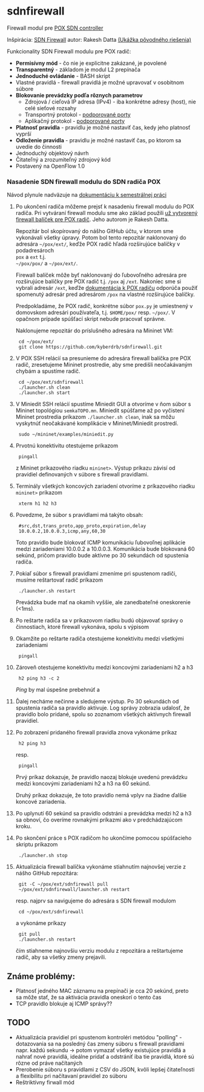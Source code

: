 # sdnfirewall

Firewall modul pre [POX SDN controller](https://github.com/noxrepo/pox)

Inšpirácia: [SDN Firewall](https://github.com/rakeshdatta/SDN_Firewall) autor: Rakesh Datta [(Ukážka pôvodného riešenia)](https://www.youtube.com/watch?v=ydD9Qal_ZQs)

Funkcionality SDN Firewall modulu pre POX radič:
* **Permisívny mód** - čo nie je explicitne zakázané, je povolené
* **Transparentný** - základom je modul L2 prepínača
* **Jednoduché ovládanie** - BASH skript
* Vlastné pravidlá - firewall pravidlá je možné upravovať v osobitnom súbore
* **Blokovanie prevádzky podľa rôznych parametrov**
    * Zdrojová / cieľová IP adresa (IPv4) - iba konkrétne adresy (host), nie celé sieťové rozsahy
    * Transportný protokol - [podporované porty](https://github.com/kyberdrb/sdnfirewall/blob/master/transproto.py)
    * Aplikačný protokol - [podporované porty](https://github.com/kyberdrb/sdnfirewall/blob/master/appproto.py)
* **Platnosť pravidla** - pravidlu je možné nastaviť čas, kedy jeho platnosť vyprší
* **Odloženie pravidla** - pravidlu je možné nastaviť čas, po ktorom sa uvedie do činnosti
* Jednoduchý objektový návrh
* Čitateľný a zrozumiteľný zdrojový kód
* Postavený na OpenFlow 1.0

### Nasadenie SDN firewall modulu do SDN radiča POX

Návod plynule nadväzuje na [dokumentáciu k semestrálnej práci](https://github.com/kyberdrb/FRI/tree/master/Ing/4.semester/Integracia_Sieti/semestralka)

1. Po ukončení radiča môžeme prejsť k nasadeniu firewall modulu do POX radiča. Pri vytváraní firewall modulu sme ako základ použili [už vytvorený firewall balíček pre POX radič](https://github.com/rakeshdatta/SDN_Firewall). Jeho autorom je Rakesh Datta.

    Repozitár bol skopírovaný do nášho GitHub účtu, v ktorom sme vykonávali všetky úpravy. Potom bol tento repozitár naklonovaný do adresára `~/pox/ext/`, keďže POX radič hľadá rozširujúce balíčky v podadresároch <br>`pox` a `ext` t.j. <br> `~/pox/pox/` a `~/pox/ext/`.

    Firewall balíček môže byť naklonovaný do ľubovoľného adresára pre rozširujúce balíčky pre POX radič t.j. `/pox` aj `/ext`. Nakoniec sme si vybrali adresár `/ext`, keďže [dokumentácia k POX radiču](https://github.com/att/pox/blob/master/pox/boot.py) odporúča použiť spomenutý adresár pred adresárom `/pox` na vlastné rozširujúce balíčky.

    Predpokladáme, že POX radič, konkrétne súbor `pox.py` je umiestnený v domovskom adresári používateľa, t.j. `$HOME/pox/` resp. `~/pox/`. V opačnom prípade spúšťací skript nebude pracovať správne.

    Naklonujeme repozitár do príslušného adresára na Mininet VM:

        cd ~/pox/ext/
        git clone https://github.com/kyberdrb/sdnfirewall.git

1. V POX SSH relácií sa presunieme do adresára firewall balíčka pre POX radič, zresetujeme Mininet prostredie, aby sme predišli neočakávaným chybám a spustíme radič.

        cd ~/pox/ext/sdnfirewall
        ./launcher.sh clean
        ./launcher.sh start
1. V Miniedit SSH relácií spustíme Miniedit GUI a otvoríme v ňom súbor s Mininet topológiou `semkaTOPO.mn`. Miniedit spúšťame až po vyčistení Mininet prostredia príkazom `./launcher.sh clean`, inak sa môžu vyskytnúť neočakávané komplikácie v Mininet/Miniedit prostredí.

        sudo ~/mininet/examples/miniedit.py

1. Prvotnú konektivitu otestujeme príkazom 

        pingall
    z Mininet príkazového riadku `mininet>`. Výstup príkazu závisí od pravidiel definovaných v súbore s firewall pravidlami.

1. Terminály všetkých koncových zariadení otvoríme z príkazového riadku `mininet>` príkazom

        xterm h1 h2 h3

1. Povedzme, že súbor s pravidlami má takýto obsah:

        #src,dst,trans_proto,app_proto,expiration,delay
        10.0.0.2,10.0.0.3,icmp,any,60,30

    Toto pravidlo bude blokovať ICMP komunikáciu ľubovoľnej aplikácie medzi zariadeniami 10.0.0.2 a 10.0.0.3. Komunikácia bude blokovaná 60 sekúnd, pričom pravidlo bude aktívne po 30 sekundách od spustenia radiča.

1. Pokiaľ súbor s firewall pravidlami zmeníme pri spustenom radiči, musíme reštartovať radič príkazom

        ./launcher.sh restart

    Prevádzka bude mať na okamih vyššie, ale zanedbateľné oneskorenie (<1ms).

1. Po reštarte radiča sa v príkazovom riadku budú objavovať správy o činnostiach, ktoré firewall vykonáva, spolu s výpisom 

1. Okamžite po reštarte radiča otestujeme konektivitu medzi všetkými zariadeniami

        pingall

1. Zároveň otestujeme konektivitu medzi koncovými zariadeniami h2 a h3

        h2 ping h3 -c 2

    *Ping* by mal úspešne prebehnúť a 

1. Ďalej necháme nečinne a sledujeme výstup. Po 30 sekundách od spustenia radiča sa pravidlo aktivuje. Log správy zobrazia udalosť, že pravidlo bolo pridané, spolu so zoznamom všetkých aktívnych firewall pravidiel.

1. Po zobrazení pridaného firewall pravidla znova vykonáme príkaz

        h2 ping h3

    resp.

        pingall

    Prvý príkaz dokazuje, že pravidlo naozaj blokuje uvedenú prevádzku medzi koncovými zariadeniami h2 a h3 na 60 sekúnd.

    Druhý príkaz dokazuje, že toto pravidlo nemá vplyv na žiadne ďalšie koncové zariadenia.

1. Po uplynutí 60 sekúnd sa pravidlo odstráni a prevádzka medzi h2 a h3 sa obnoví, čo overíme rovnakými príkazmi ako v predchádzajúcom kroku.

1. Po skončení práce s POX radičom ho ukončíme pomocou spúšťacieho skriptu príkazom

        ./launcher.sh stop

1. Aktualizácia firewall balíčka vykonáme stiahnutím najnovšej verzie z nášho GitHub repozitára:

        git -C ~/pox/ext/sdnfirewall pull
        ~/pox/ext/sdnfirewall/launcher.sh restart

    resp. najprv sa navigujeme do adresára s SDN firewall modulom 

        cd ~/pox/ext/sdnfirewall
    a vykonáme príkazy

        git pull
        ./launcher.sh restart

    čím stiahneme najnovšiu verziu modulu z repozitára a reštartujeme radič, aby sa všetky zmeny prejavili.

## Známe problémy:
* Platnosť jedného MAC záznamu na prepínači je cca 20 sekúnd, preto sa môže stať, že sa aktivácia pravidla oneskorí o tento čas
* TCP pravidlo blokuje aj ICMP správy??

## TODO
* Aktualizácia pravidiel pri spustenom kontroléri metódou "polling" - dotazovania sa na posledný čas zmeny súboru s firewall pravidlami napr. každú sekundu -> potom vymazať všetky existujúce pravidlá a nahrať nové pravidlá, ideálne pridať a odstrániť iba tie pravidlá, ktoré sú rôzne od práve načítaných
* Prerobenie súboru s pravidlami z CSV do JSON, kvôli lepšej čitateľnosti a flexibilitu pri načítavaní pravidiel zo súboru
* Reštriktívny firwall mód
